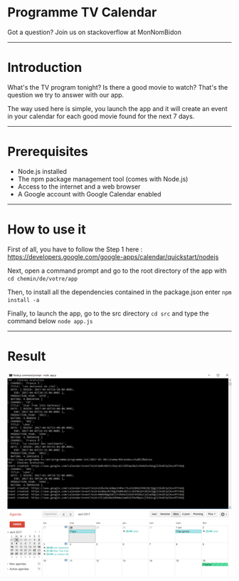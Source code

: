 # Programme TV Calendar

Got a question? Join us on stackoverflow at MonNomBidon

---
# Introduction 

What's the TV program tonight? Is there a good movie to watch? That's the question we try to answer with our app.

The way used here is simple, you launch the app and it will create an event in your calendar for each good movie found for the next 7 days.

---
# Prerequisites 

* Node.js installed
* The npm package management tool (comes with Node.js)
* Access to the internet and a web browser
* A Google account with Google Calendar enabled

---
# How to use it

First of all, you have to follow the Step 1 here : https://developers.google.com/google-apps/calendar/quickstart/nodejs

Next, open a command prompt and go to the root directory of the app with `cd chemin/de/votre/app`

Then, to install all the dependencies contained in the package.json enter `npm install -a`

Finally, to launch the app, go to the src directory `cd src` and type the command below
`node app.js`

---
# Result 
![Result On CommandLine](Result/commandLine.png?raw=true "Optional Title")
![Result On Calendar](Result/Calendar.png?raw=true "Optional Title")